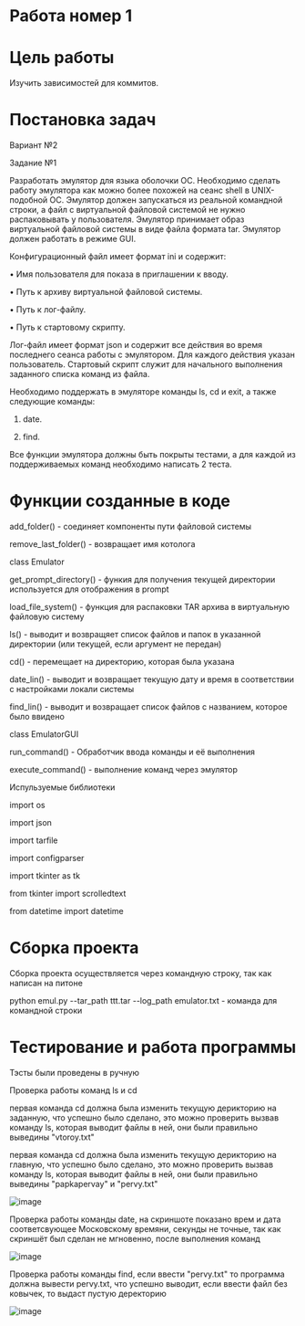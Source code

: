 # Работа номер 1
# Цель работы
Изучить зависимостей для коммитов.
# Постановка задач
Вариант №2

Задание №1

Разработать эмулятор для языка оболочки ОС. Необходимо сделать работу
эмулятора как можно более похожей на сеанс shell в UNIX-подобной ОС.
Эмулятор должен запускаться из реальной командной строки, а файл с
виртуальной файловой системой не нужно распаковывать у пользователя.
Эмулятор принимает образ виртуальной файловой системы в виде файла формата
tar. Эмулятор должен работать в режиме GUI.

Конфигурационный файл имеет формат ini и содержит:

• Имя пользователя для показа в приглашении к вводу.

• Путь к архиву виртуальной файловой системы.

• Путь к лог-файлу.

• Путь к стартовому скрипту.

Лог-файл имеет формат json и содержит все действия во время последнего
сеанса работы с эмулятором. Для каждого действия указан пользователь.
Стартовый скрипт служит для начального выполнения заданного списка
команд из файла.

Необходимо поддержать в эмуляторе команды ls, cd и exit, а также
следующие команды:

1. date.

2. find.

Все функции эмулятора должны быть покрыты тестами, а для каждой из
поддерживаемых команд необходимо написать 2 теста.

# Функции созданные в коде

add_folder() - соединяет компоненты пути файловой системы

remove_last_folder() - возвращает имя котолога

class Emulator

get_prompt_directory() - функия для получения текущей директории используется для отображения в prompt

load_file_system() - функция для распаковки TAR архива в виртуальную файловую систему

ls() - выводит и возвращяет список файлов и папок в указанной директории (или текущей, если аргумент не передан)

cd() - перемещает на директорию, которая была указана

date_lin() - выводит и возвращает текущую дату и время в соответствии с настройками локали системы

find_lin() - выводит и возвращает список файлов с названием, которое было ввидено

class EmulatorGUI

run_command() - Обработчик ввода команды и её выполнения

execute_command() - выполнение команд через эмулятор

Испульзуемые библиотеки

import os

import json

import tarfile

import configparser

import tkinter as tk

from tkinter import scrolledtext

from datetime import datetime

# Сборка проекта

Сборка проекта осуществляется через командную строку, так как написан на питоне

python emul.py --tar_path ttt.tar --log_path emulator.txt - команда для командной строки

# Тестирование и работа программы

Тэсты были проведены в ручную

Проверка работы команд ls и cd

первая команда cd должна была изменить текущую дерикторию на заданную, что успешно было сделано, это можно проверить вызвав команду ls, которая выводит файлы в ней, они были правильно выведины "vtoroy.txt"

первая команда cd должна была изменить текущую дерикторию на главную, что успешно было сделано, это можно проверить вызвав команду ls, которая выводит файлы в ней, они были правильно выведины "papkapervay" и "pervy.txt"

![image](https://github.com/user-attachments/assets/1b0f58a8-2cef-4b79-9db1-2842c2a84693)

Проверка работы команды date, на скриншоте показано врем и дата соответсвующее Московскому времяни, секунды не точные, так как скриншёт был сделан не мгновенно, после выполнения команд

![image](https://github.com/user-attachments/assets/b1bc2c31-e4d3-439d-ab5e-6ca0d3543ffe)

Проверка работы команды find, если ввести "pervy.txt" то программа должна вывести pervy.txt, что успешно выводит, если ввести файл без ковычек, то выдаст пустую деректорию

![image](https://github.com/user-attachments/assets/fb89f6e5-a9cd-4fc3-8cfa-0187318146f3)
